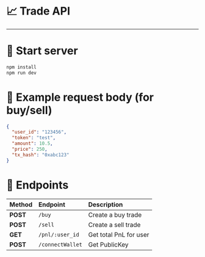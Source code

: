 # 📈 Trade API

---

# 🚀 Start server

```bash
npm install
npm run dev
```

# 💸 Example request body (for buy/sell)

```json
{
  "user_id": "123456",
  "token": "test",
  "amount": 10.5,
  "price": 250,
  "tx_hash": "0xabc123"
}
```

# 🔗 Endpoints

| Method   | Endpoint        | Description            |
| :------- | :-------------- | :--------------------- |
| **POST** | `/buy`          | Create a buy trade     |
| **POST** | `/sell`         | Create a sell trade    |
| **GET**  | `/pnl/:user_id` | Get total PnL for user |
| **POST** | `/connectWallet`| Get PublicKey          |

